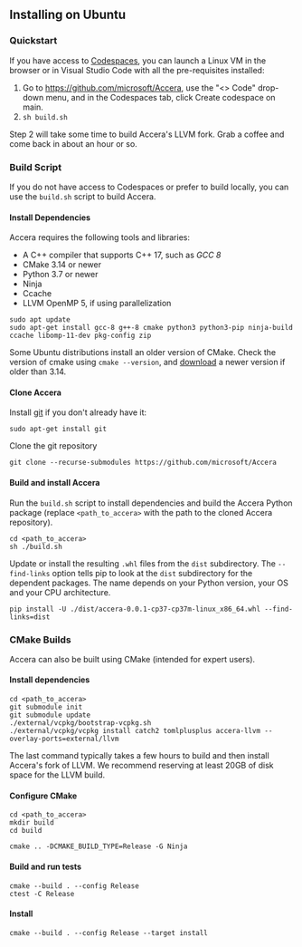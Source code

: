 [//]: # (Project: Accera)
[//]: # (Version: v1.2.11)

## Installing on Ubuntu

### Quickstart

If you have access to [Codespaces](https://docs.github.com/en/codespaces), you can launch a Linux VM in the browser or in Visual Studio Code with all the pre-requisites installed:

1. Go to https://github.com/microsoft/Accera, use the "<> Code" drop-down menu, and in the Codespaces tab, click Create codespace on main.
2. `sh build.sh`

Step 2 will take some time to build Accera's LLVM fork. Grab a coffee and come back in about an hour or so.

### Build Script

If you do not have access to Codespaces or prefer to build locally, you can use the `build.sh` script to build Accera.

#### Install Dependencies

Accera requires the following tools and libraries:

* A C++ compiler that supports C++ 17, such as *GCC 8*
* CMake 3.14 or newer
* Python 3.7 or newer
* Ninja
* Ccache
* LLVM OpenMP 5, if using parallelization

```shell
sudo apt update
sudo apt-get install gcc-8 g++-8 cmake python3 python3-pip ninja-build ccache libomp-11-dev pkg-config zip
```

Some Ubuntu distributions install an older version of CMake. Check the version of cmake using `cmake --version`, and [download](https://cmake.org/download/) a newer version if older than 3.14.

#### Clone Accera

Install [git](https://git-scm.com/download) if you don't already have it:

```
sudo apt-get install git
```

Clone the git repository

```shell
git clone --recurse-submodules https://github.com/microsoft/Accera
```

#### Build and install Accera

Run the `build.sh` script to install dependencies and build the Accera Python package (replace `<path_to_accera>` with the path to the cloned Accera repository).

```shell
cd <path_to_accera>
sh ./build.sh
```

Update or install the resulting `.whl` files from the `dist` subdirectory. The `--find-links` option tells pip to look at the `dist` subdirectory for the dependent packages. 
The name depends on your Python version, your OS and your CPU architecture. 
```shell
pip install -U ./dist/accera-0.0.1-cp37-cp37m-linux_x86_64.whl --find-links=dist
```

### CMake Builds

Accera can also be built using CMake (intended for expert users).

#### Install dependencies

```shell
cd <path_to_accera>
git submodule init
git submodule update
./external/vcpkg/bootstrap-vcpkg.sh
./external/vcpkg/vcpkg install catch2 tomlplusplus accera-llvm --overlay-ports=external/llvm
```

The last command typically takes a few hours to build and then install Accera's fork of LLVM. We recommend reserving at least 20GB of disk space for the LLVM build.

#### Configure CMake

```shell
cd <path_to_accera>
mkdir build
cd build

cmake .. -DCMAKE_BUILD_TYPE=Release -G Ninja
```

#### Build and run tests

```shell
cmake --build . --config Release
ctest -C Release
```

#### Install

```shell
cmake --build . --config Release --target install
```


